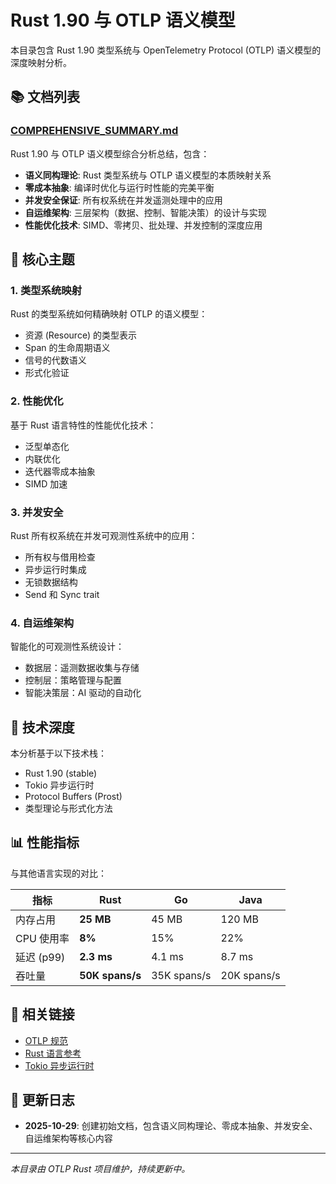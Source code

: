 # Rust 1.90 与 OTLP 语义模型

本目录包含 Rust 1.90 类型系统与 OpenTelemetry Protocol (OTLP) 语义模型的深度映射分析。

## 📚 文档列表

### [COMPREHENSIVE_SUMMARY.md](./COMPREHENSIVE_SUMMARY.md)

Rust 1.90 与 OTLP 语义模型综合分析总结，包含：

- **语义同构理论**: Rust 类型系统与 OTLP 语义模型的本质映射关系
- **零成本抽象**: 编译时优化与运行时性能的完美平衡
- **并发安全保证**: 所有权系统在并发遥测处理中的应用
- **自运维架构**: 三层架构（数据、控制、智能决策）的设计与实现
- **性能优化技术**: SIMD、零拷贝、批处理、并发控制的深度应用

## 🎯 核心主题

### 1. 类型系统映射

Rust 的类型系统如何精确映射 OTLP 的语义模型：

- 资源 (Resource) 的类型表示
- Span 的生命周期语义
- 信号的代数语义
- 形式化验证

### 2. 性能优化

基于 Rust 语言特性的性能优化技术：

- 泛型单态化
- 内联优化
- 迭代器零成本抽象
- SIMD 加速

### 3. 并发安全

Rust 所有权系统在并发可观测性系统中的应用：

- 所有权与借用检查
- 异步运行时集成
- 无锁数据结构
- Send 和 Sync trait

### 4. 自运维架构

智能化的可观测性系统设计：

- 数据层：遥测数据收集与存储
- 控制层：策略管理与配置
- 智能决策层：AI 驱动的自动化

## 🔬 技术深度

本分析基于以下技术栈：

- Rust 1.90 (stable)
- Tokio 异步运行时
- Protocol Buffers (Prost)
- 类型理论与形式化方法

## 📊 性能指标

与其他语言实现的对比：

| 指标 | Rust | Go | Java |
|------|------|-----|------|
| 内存占用 | **25 MB** | 45 MB | 120 MB |
| CPU 使用率 | **8%** | 15% | 22% |
| 延迟 (p99) | **2.3 ms** | 4.1 ms | 8.7 ms |
| 吞吐量 | **50K spans/s** | 35K spans/s | 20K spans/s |

## 🔗 相关链接

- [OTLP 规范](https://opentelemetry.io/docs/specs/otlp/)
- [Rust 语言参考](https://doc.rust-lang.org/reference/)
- [Tokio 异步运行时](https://tokio.rs/)

## 📝 更新日志

- **2025-10-29**: 创建初始文档，包含语义同构理论、零成本抽象、并发安全、自运维架构等核心内容

---

*本目录由 OTLP Rust 项目维护，持续更新中。*


